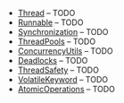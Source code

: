 - [Thread](./MultithreadingInJava/CoreConcepts/Thread.md) – TODO
- [Runnable](./MultithreadingInJava/CoreConcepts/Runnable.md) – TODO
- [Synchronization](./MultithreadingInJava/CoreConcepts/Synchronization.md) – TODO
- [ThreadPools](./MultithreadingInJava/Advanced/ThreadPools.md) – TODO
- [ConcurrencyUtils](./MultithreadingInJava/Advanced/ConcurrencyUtils.md) – TODO
- [Deadlocks](./MultithreadingInJava/Pitfalls/Deadlocks.md) – TODO
- [ThreadSafety](./MultithreadingInJava/BestPractices/ThreadSafety.md) – TODO
- [VolatileKeyword](./MultithreadingInJava/CoreConcepts/VolatileKeyword.md) – TODO
- [AtomicOperations](./MultithreadingInJava/Advanced/AtomicOperations.md) – TODO
